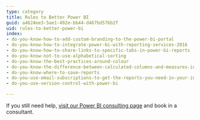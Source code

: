 ```yaml
---
type: category
title: Rules to Better Power BI
guid: a4624ee3-5ae1-492e-bb44-d467bd576b2f
uid: rules-to-better-power-bi
index:
- do-you-know-how-to-add-custom-branding-to-the-power-bi-portal
- do-you-know-how-to-integrate-power-bi-with-reporting-services-2016
- do-you-know-how-to-share-links-to-specific-tabs-in-power-bi-reports
- do-you-know-not-to-use-alphabetical-sorting
- do-you-know-the-best-practices-around-colour
- do-you-know-the-difference-between-calculated-columns-and-measures-in-power-bi
- do-you-know-where-to-save-reports
- do-you-use-email-subscriptions-to-get-the-reports-you-need-in-your-inbox
- do-you-use-version-control-with-power-bi

---
```

<p>​​If you still need help,&#160;<a href="https&#58;//www.ssw.com.au/ssw/Consulting/Power-BI.aspx">visit our Power BI&#160;consulting page​​​</a>&#160;and book in&#160;a consultant.​​<br></p>


